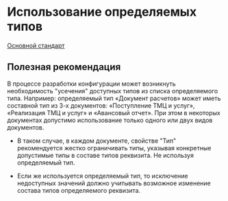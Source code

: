 # Использование определяемых типов

[Основной стандарт](https://its.1c.ru/db/v8std#content:704:hdoc)

## Полезная рекомендация

В процессе разработки конфигурации может возникнуть необходимость "усечения" доступных типов из списка определяемого типа. Например: определяемый тип «Документ расчетов» может иметь составной тип из 3-х документов: «Поступление ТМЦ и услуг», «Реализация ТМЦ и услуг» и «Авансовый отчет». При этом в некоторых документах допустимо использование только одного или двух видов документов.

* В таком случае, в каждом документе, свойстве "Тип" рекомендуется жестко ограничивать типы, указывая конкретные допустимые типы в составе типов реквизита. Не используя определяемый тип. 

* Если же используется определяемый тип, то исключение недоступных значений должно учитывать возможное изменение состава типов определяемого реквизита.